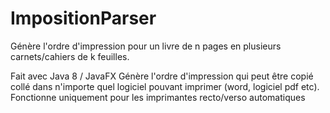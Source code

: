 # ImpositionParser
Génère l'ordre d'impression pour un livre de n pages en plusieurs carnets/cahiers de k feuilles. 

Fait avec Java 8 / JavaFX
Génère l'ordre d'impression qui peut être copié collé dans n'importe quel logiciel pouvant imprimer (word, logiciel pdf etc).
Fonctionne uniquement pour les imprimantes recto/verso automatiques
